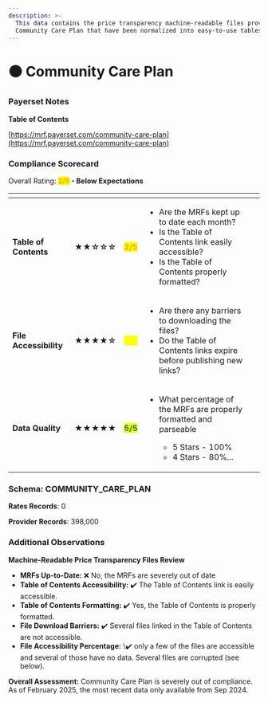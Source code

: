 ```yaml
---
description: >-
  This data contains the price transparency machine-readable files provided by
  Community Care Plan that have been normalized into easy-to-use tables.
---
```


# 🟠 Community Care Plan

### Payerset Notes

**Table of Contents**

[https://mrf.payerset.com/community-care-plan](https://mrf.payerset.com/community-care-plan)

### Compliance Scorecard

Overall Rating: <mark style="color:orange;">**2/5**</mark>**&#x20;- Below Expectations**

<table data-view="cards"><thead><tr><th></th><th></th><th></th><th></th><th data-hidden data-card-cover data-type="files"></th></tr></thead><tbody><tr><td><strong>Table of Contents</strong></td><td><strong>★★☆☆☆</strong></td><td><mark style="color:orange;"><strong>2/5</strong></mark></td><td><ul><li>Are the MRFs kept up to date each month? </li><li>Is the Table of Contents link easily accessible?</li><li>Is the Table of Contents properly formatted?</li></ul></td><td></td></tr><tr><td><strong>File Accessibility</strong></td><td><strong>★★★★☆</strong></td><td><mark style="color:yellow;"><strong>4/5</strong></mark></td><td><ul><li>Are there any barriers to downloading the files?</li><li>Do the Table of Contents links expire before publishing new links?</li></ul></td><td></td></tr><tr><td><strong>Data Quality</strong></td><td><strong>★★★★★</strong></td><td><mark style="color:green;"><strong>5/5</strong></mark></td><td><ul><li><p>What percentage of the MRFs are properly formatted and parseable</p><ul><li>5 Stars - 100%</li><li>4 Stars - 80%...</li></ul></li></ul></td><td></td></tr></tbody></table>

### Schema: COMMUNITY\_CARE\_PLAN

**Rates Records**: 0

**Provider Records**: 398,000

### Additional Observations

**Machine-Readable Price Transparency Files Review**

* **MRFs Up-to-Date:** ❌ No, the MRFs are severely out of date
* **Table of Contents Accessibility:** ✔️ The Table of Contents link is easily accessible.
* **Table of Contents Formatting:** ✔️ Yes, the Table of Contents is properly formatted.
* **File Download Barriers:** ✔️ Several files linked in the Table of Contents are not accessible.
* **File Accessibility Percentage:** \✔️ only a few of the files are accessible and several of those have no data. Several files are corrupted (see below).

**Overall Assessment:** Community Care Plan is severely out of compliance. As of February 2025, the most recent data only available from Sep 2024.&#x20;
